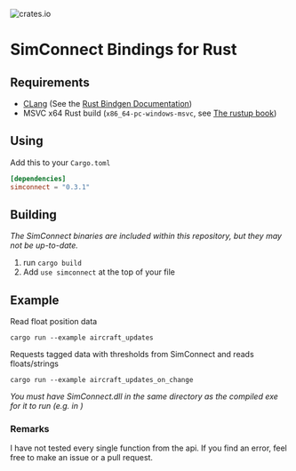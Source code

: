 ![crates.io](https://img.shields.io/crates/v/simconnect)
# SimConnect Bindings for Rust

## Requirements
- [CLang](https://clang.llvm.org/get_started.html) (See the [Rust Bindgen Documentation](https://rust-lang.github.io/rust-bindgen/requirements.html))
- MSVC x64 Rust build (`x86_64-pc-windows-msvc`, see [The rustup book](https://rust-lang.github.io/rustup/installation/windows.html))

## Using
Add this to your `Cargo.toml`
```toml
[dependencies]
simconnect = "0.3.1"
```

## Building
*The SimConnect binaries are included within this repository, but they may not be up-to-date.*

1. run `cargo build`
2. Add `use simconnect` at the top of your file

## Example
Read float position data

```
cargo run --example aircraft_updates
```

Requests tagged data with thresholds from SimConnect and reads floats/strings
```
cargo run --example aircraft_updates_on_change
```

*You must have SimConnect.dll in the same directory as the compiled exe for it to run (e.g. in )*

### Remarks
I have not tested every single function from the api. If you find an error, feel free to make an issue or a pull request.
